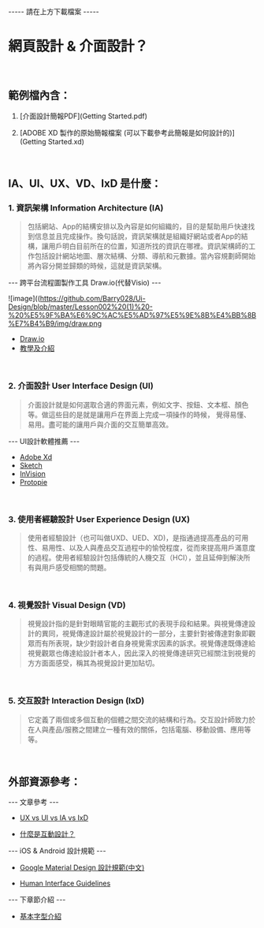 ----- 請在上方下載檔案 -----

網⾴設計 & 介⾯設計？
======

&nbsp;

範例檔內含：
------

1. [介面設計簡報PDF](Getting Started.pdf)

2. [ADOBE XD 製作的原始簡報檔案 (可以下載參考此簡報是如何設計的)](Getting Started.xd)

&nbsp;

IA、UI、UX、VD、IxD 是什麼：
------

### 1. 資訊架構 Information Architecture (IA)
> 包括網站、App的結構安排以及內容是如何組織的，目的是幫助用戶快速找到信息並且完成操作。換句話說，資訊架構就是組織好網站或者App的結構，讓用戶明白目前所在的位置，知道所找的資訊在哪裡。資訊架構師的工作包括設計網站地圖、層次結構、分類、導航和元數據。當內容規劃師開始將內容分開並歸類的時候，這就是資訊架構。

--- 跨平台流程圖製作工具 Draw.io(代替Visio) ---


![image]((https://github.com/Barry028/Ui-Design/blob/master/Lesson002%20(1)%20-%20%E5%9F%BA%E6%9C%AC%E5%AD%97%E5%9E%8B%E4%BB%8B%E7%B4%B9/img/draw.png

* [Draw.io](https://www.draw.io/)
* [教學及介紹](https://ithelp.ithome.com.tw/articles/10210293?sc=rss.qu)

&nbsp;

### 2. 介面設計 User Interface Design (UI)
> 介面設計就是如何選取合適的界面元素，例如文字、按鈕、文本框、顏色等。做這些目的是就是讓用戶在界面上完成一項操作的時候， 覺得易懂、易用。盡可能的讓用戶與介面的交互簡單高效。

--- UI設計軟體推薦 ---

* [Adobe Xd](https://www.adobe.com/tw/products/xd.html)
* [Sketch](https://www.sketch.com/)
* [InVision](https://www.invisionapp.com/)
* [Protopie](http://pxlme.me/veInML62)

&nbsp;

### 3. 使用者經驗設計 User Experience Design (UX)
> 使用者經驗設計（也可叫做UXD、UED、XD)，是指通過提高產品的可用性、易用性、以及人與產品交互過程中的愉悅程度，從而來提高用戶滿意度的過程。使用者經驗設計包括傳統的人機交互（HCI），並且延伸到解決所有與用戶感受相關的問題。

&nbsp;

### 4. 視覺設計 Visual  Design (VD)
> 視覺設計指的是針對眼睛官能的主觀形式的表現手段和結果。與視覺傳達設計的異同，視覺傳達設計屬於視覺設計的一部分，主要針對被傳達對象即觀眾而有所表現，缺少對設計者自身視覺需求因素的訴求。視覺傳達既傳達給視覺觀眾也傳達給設計者本人，因此深入的視覺傳達研究已經關注到視覺的方方面面感受，稱其為視覺設計更加貼切。

&nbsp;

### 5. 交互設計 Interaction Design (IxD)
> 它定義了兩個或多個互動的個體之間交流的結構和行為。交互設計師致力於在人與產品/服務之間建立一種有效的關係，包括電腦、移動設備、應用等等。

&nbsp;

外部資源參考：
------

--- 文章參考 ---

* [UX vs UI vs IA vs IxD](https://uxplanet.org/ux-vs-ui-vs-ia-vs-ixd-4-confusing-digital-design-terms-defined-1ae2f82418c7)

* [什麼是互動設計？](https://blog.akanelee.me/posts/166419-an-introduction-to-interaction-design/)

--- iOS & Android 設計規範 ---

* [Google Material Design 設計規範(中文)](https://wcc723.gitbooks.io/google_design_translate/material-design-introduction.html)

* [Human Interface Guidelines](https://developer.apple.com/design/human-interface-guidelines/)

--- 下章節介紹 ---

* [基本字型介紹](https://github.com/Barry028/Ui-Design/tree/master/Lesson002%20(1)%20-%20%E5%9F%BA%E6%9C%AC%E5%AD%97%E5%9E%8B%E4%BB%8B%E7%B4%B9)
